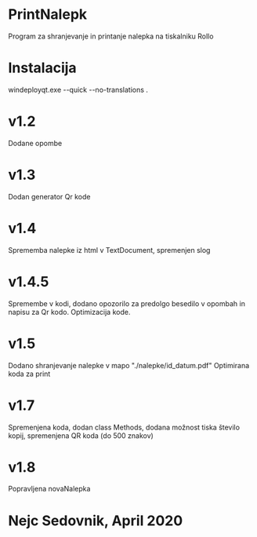 # PrintNalepk
Program za shranjevanje in printanje nalepka na tiskalniku Rollo

# Instalacija
windeployqt.exe --quick --no-translations .

# v1.2
Dodane opombe

# v1.3
Dodan generator Qr kode

# v1.4
Sprememba nalepke iz html v TextDocument, spremenjen slog

# v1.4.5
Spremembe v kodi, dodano opozorilo za predolgo besedilo v opombah in napisu za Qr kodo.
Optimizacija kode.

# v1.5
Dodano shranjevanje nalepke v mapo "./nalepke/id_datum.pdf"
Optimirana koda za print

# v1.7
Spremenjena koda, dodan class Methods, dodana možnost tiska število kopij, spremenjena QR koda (do 500 znakov)

# v1.8
Popravljena novaNalepka

# Nejc Sedovnik, April 2020
